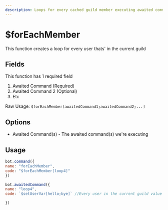 ```yaml
---
description: Loops for every cached guild member executing awaited commands
---
```


# $forEachMember

This function creates a loop for every user thats' in the current guild

## Fields

This function has 1 required field

1. Awaited Command \(Required\)
2. Awaited Command 2 \(Optional\)
3. Etc

Raw Usage: `$forEachMember[awaitedCommand1;awaitedCommand2;...]`

## Options

* Awaited Command\(s\) - The awaited command\(s\) we're executing

## Usage

```javascript
bot.command({
name: "forEachMember",
code: "$forEachMember[loop4]"
})

bot.awaitedCommand({
name: "loop4",
code: `$setUserVar[hello;bye]` //Every user in the current guild value for 'hello' will be 'bye'

})
```

